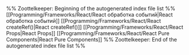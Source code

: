 %% Zoottelkeeper: Beginning of the autogenerated index file list  %%
 [[Programming/Frameworks/React/React обработка событий|React обработка событий]]
 [[Programming/Frameworks/React/React createRef()|React createRef()]]
 [[Programming/Frameworks/React/React Props|React Props]]
 [[Programming/Frameworks/React/React Pure Components|React Pure Components]]
%% Zoottelkeeper: End of the autogenerated index file list  %%
